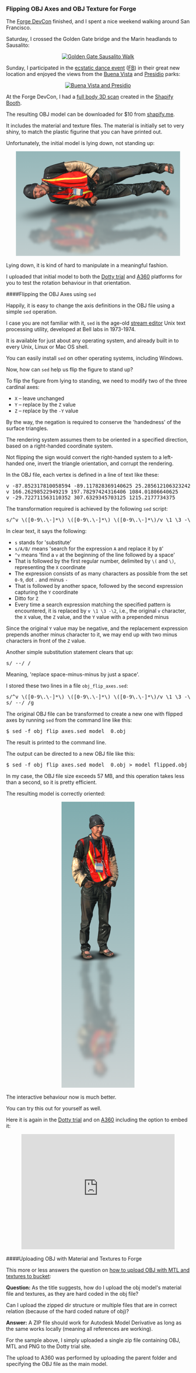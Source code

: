 <head>
<title>The 3D Web Coder</title>
<meta http-equiv="Content-Type" content="text/html; charset=utf-8"/>
<link rel="stylesheet" type="text/css" href="3dwc.css"/>
<!--
<script src="run_prettify.js" type="text/javascript"></script>
-->
<script src="https://cdn.rawgit.com/google/code-prettify/master/loader/run_prettify.js?autoload=true" defer="defer"></script>
</head>

<!---

Flipping OBJ Axes and OBJ Texture for Forge #3dwebcoder #revitapi @AutodeskForge #ForgeDevCon

The Forge DevCon finished.
I had a full body 3D scan created in the Shapify Booth there.
The resulting OBJ model can be downloaded for $10 from shapify.me.
It includes the material and texture files.
Unfortunately, the initial model is lying down, not standing up:
&ndash; Flipping the OBJ Axes using sed...

-->

### Flipping OBJ Axes and OBJ Texture for Forge

The [Forge DevCon](http://forge.autodesk.com/conference) finished, and I spent a nice weekend walking around San Francisco.

Saturday, I crossed the Golden Gate bridge and the Marin headlands to Sausalito:

<center>
<a data-flickr-embed="true"  href="https://www.flickr.com/photos/jeremytammik/albums/72157667256410223" title="Golden Gate Sausalito Walk"><img src="https://c2.staticflickr.com/8/7299/27152336233_188c438306_n.jpg" width="320" height="240" alt="Golden Gate Sausalito Walk"></a><script async src="//embedr.flickr.com/assets/client-code.js" charset="utf-8"></script>
</center>

Sunday, I participated in
the [ecstatic dance event](http://ecstaticdance.org/SF)
([FB](https://www.facebook.com/groups/EcstaticSF)) in their great new location and enjoyed the views from
the [Buena Vista](http://sfrecpark.org/destination/buena-vista-park)
and [Presidio](https://en.wikipedia.org/wiki/Presidio_Park) parks:

<center>
<a data-flickr-embed="true"  href="https://www.flickr.com/photos/jeremytammik/albums/72157669044915670" title="Buena Vista and Presidio"><img src="https://c7.staticflickr.com/8/7690/27508672390_cd57261689_n.jpg" width="320" height="240" alt="Buena Vista and Presidio"></a><script async src="//embedr.flickr.com/assets/client-code.js" charset="utf-8"></script>
</center>

At the Forge DevCon, I had
a [full body 3D scan](https://www.artec3d.com/events/autodesk-forge-devcon-2016) created in
the [Shapify Booth](https://www.artec3d.com/hardware/shapifybooth).

The resulting OBJ model can be downloaded for $10 from [shapify.me](https://shapify.me).

It includes the material and texture files. The material is initially set to very shiny, to match the plastic figurine that you can have printed out.

Unfortunately, the initial model is lying down, not standing up:

<center>
<img src="img/jeremy_tammik_3d_lying_down.png" alt="Jeremy lying down" width="450">
</center>

Lying down, it is kind of hard to manipulate in a meaningful fashion.

I uploaded that initial model to both
the [Dotty trial](http://trial.dotdotty.com/#/viewer?id=576449c558680a96580fa228)
and [A360](http://a360.co/28MmpuN) platforms
for you to test the rotation behaviour in that orientation.


####<a name="2"></a>Flipping the OBJ Axes using `sed`

Happily, it is easy to change the axis definitions in the OBJ file using a simple `sed` operation.

I case you are not familiar with it, `sed` is the age-old [stream editor](https://en.wikipedia.org/wiki/Sed) Unix text processing utility, developed at Bell labs in 1973-1974.

It is available for just about any operating system, and already built in to every Unix, Linux or Mac OS shell.

You can easily install `sed` on other operating systems, including Windows.

Now, how can `sed` help us flip the figure to stand up?

To flip the figure from lying to standing, we need to modify two of the three cardinal axes:

- `X` &ndash; leave unchanged
- `Y` &ndash; replace by the `Z` value
- `Z` &ndash; replace by the `-Y` value

By the way, the negation is required to conserve the 'handedness' of the surface triangles.

The rendering system assumes them to be oriented in a specified direction, based on a right-handed coordinate system.

Not flipping the sign would convert the right-handed system to a left-handed one, invert the triangle orientation, and corrupt the rendering.

In the OBJ file, each vertex is defined in a line of text like these:

<pre>
v -87.852317810058594 -89.117828369140625 25.285612106323242
v 166.26298522949219 197.78297424316406 1084.01806640625
v -29.722711563110352 307.6329345703125 1215.2177734375
</pre>

The transformation required is achieved by the following `sed` script:

<pre>
s/^v \([0-9\.\-]*\) \([0-9\.\-]*\) \([0-9\.\-]*\)/v \1 \3 -\2/
</pre>

In clear text, it says the following:

- `s` stands for 'substitute'
- `s/A/B/` means 'search for the expression `A` and replace it by `B`'
- `^v` means 'find a `v` at the beginning of the line followed by a space'
- That is followed by the first regular number, delimited by `\(` and `\)`, representing the `X` coordinate
- The expression consists of as many characters as possible from the set `0-9`, dot `.` and minus `-`
- That is followed by another space, followed by the second expression capturing the `Y` coordinate
- Ditto for `Z`
- Every time a search expression matching the specified pattern is encountered, it is replaced by `v \1 \3 -\2`, i.e., the original `v` character, the `X` value, the `Z` value, and the `Y` value with a prepended minus

Since the original `Y` value may be negative, and the replacement expression prepends another minus character to it, we may end up with two minus characters in front of the `Z` value.

Another simple substitution statement clears that up:

<pre>
s/ --/ /
</pre>

Meaning, 'replace space-minus-minus by just a space'.

I stored these two lines in a file `obj_flip_axes.sed`:

<pre>
s/^v \([0-9\.\-]*\) \([0-9\.\-]*\) \([0-9\.\-]*\)/v \1 \3 -\2/
s/ --/ /g
</pre>

The original OBJ file can be transformed to create a new one with flipped axes by running `sed` from the command line like this:

<pre>
$ sed -f obj_flip_axes.sed model__0.obj
</pre>

The result is printed to the command line.

The output can be directed to a new OBJ file like this:

<pre>
$ sed -f obj_flip_axes.sed model__0.obj &gt; model_flipped.obj
</pre>

In my case, the OBJ file size exceeds 57 MB, and this operation takes less than a second, so it is pretty efficient.

The resulting model is correctly oriented:

<center>
<img src="img/jeremy_tammik_3d_standing_up.png" alt="Jeremy standing up" width="200">
</center>

The interactive behaviour now is much better.

You can try this out for yourself as well.

Here it is again in
the [Dotty trial](trial.dotdotty.com/share?shareId=cdc9-523f-305f-7ddb-5cc4)
and on [A360](http://a360.co/21rt4OK) including the option to embed it:

<center>
<iframe src="https://myhub.autodesk360.com/ue29c31db/shares/public/SHabee1QT1a327cf2b7a7879b97973545818?mode=embed" width="420" height="315" allowfullscreen="true" webkitallowfullscreen="true" mozallowfullscreen="true"  frameborder="0"></iframe>
</center>


####<a name="3"></a>Uploading OBJ with Material and Textures to Forge

This more or less answers the question
on [how to upload OBJ with MTL and textures to bucket](http://stackoverflow.com/questions/37912099/how-to-upload-obj-with-mtl-and-textures-to-bucket/37929809#37929809):

**Question:** As the title suggests, how do I upload the obj model's material file and textures, as they are hard coded in the obj file?

Can I upload the zipped dir structure or multiple files that are in correct relation (because of the hard coded nature of obj)?

**Answer:** A ZIP file should work for Autodesk Model Derivative as long as the same works locally (meaning all references are working).

For the sample above, I simply uploaded a single zip file containing OBJ, MTL and PNG to the Dotty trial site.

The upload to A360 was performed by uploading the parent folder and specifying the OBJ file as the main model.
